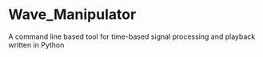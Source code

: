 # Wave_Manipulator
A command line based tool for time-based signal processing and playback written in Python

